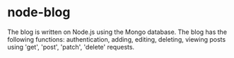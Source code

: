 # node-blog

The blog is written on Node.js using the Mongo database. 
The blog has the following functions:
authentication, adding, editing, deleting, viewing posts using 'get', 'post', 'patch', 'delete' requests.
